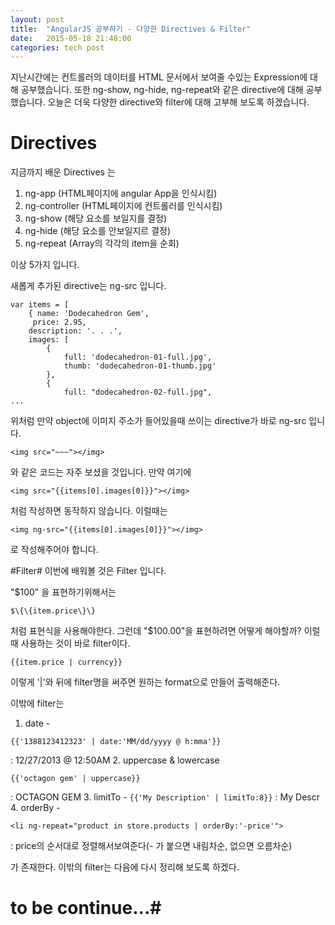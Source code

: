 ```yaml
---
layout: post
title:  "AngularJS 공부하기 - 다양한 Directives & Filter"
date:   2015-05-18 21:48:00
categories: tech post
---
```


지난시간에는 컨트롤러의 데이터를 HTML 문서에서 보여줄 수있는 Expression에 대해 공부했습니다.
또한 ng-show, ng-hide, ng-repeat와 같은 directive에 대해 공부했습니다.
오늘은 더욱 다양한 directive와 filter에 대해 고부해 보도록 하겠습니다.

# Directives #
지금까지 배운 Directives 는

1. ng-app (HTML페이지에 angular App을 인식시킴)
2. ng-controller (HTML페이지에 컨트롤러를 인식시킴)
3. ng-show (해당 요소를 보일지를 결정)
4. ng-hide (해당 요소를 안보일지르 결정)
5. ng-repeat (Array의 각각의 item을 순회)

이상 5가지 입니다.

새롭게 추가된 directive는 ng-src 입니다.

~~~
var items = [
	{ name: 'Dodecahedron Gem',
	 price: 2.95,
	description: '. . .',
	images: [
		{
			full: 'dodecahedron-01-full.jpg',
			thumb: 'dodecahedron-01-thumb.jpg'
		},
		{
			full: "dodecahedron-02-full.jpg",
...
~~~

위처럼 만약 object에 이미지 주소가 들어있을때 쓰이는 directive가 바로 ng-src 입니다. 

```
<img src="~~~"></img>
```

와 같은 코드는 자주 보셨을 것입니다. 만약 여기에

```
<img src="{{items[0].images[0]}}"></img>
``` 

처럼 작성하면 동작하지 않습니다. 이럴때는

```
<img ng-src="{{items[0].images[0]}}"></img>
``` 

로 작성해주어야 합니다.

#Filter#
이번에 배워볼 것은 Filter 입니다.

"$100" 을 표현하기위해서는  
```
$\{\{item.price\}\}
``` 
처럼 표현식을 사용해야한다.
그런데 "$100.00"을 표현하려면 어떻게 해야할까?
이럴때 사용하는 것이 바로 filter이다. 

```
{{item.price | currency}}
```

이렇게 '|'와 뒤에 filter명을 써주면 원하는 format으로 만들어 출력해준다.

이밖에 filter는 

1. date - 
```
{{'1388123412323' | date:'MM/dd/yyyy @ h:mma'}}
``` 
: 12/27/2013 @ 12:50AM
2. uppercase & lowercase 
```
{{'octagon gem' | uppercase}}
```
: OCTAGON GEM
3. limitTo - 
`{{'My Description' | limitTo:8}}`
: My Descr
4. orderBy - 
```
<li ng-repeat="product in store.products | orderBy:'-price'">
``` 
: price의 순서대로 정렬해서보여준다(- 가 붙으면 내림차순, 없으면 오름차순)


가 존재한다. 이밖의 filter는 다음에 다시 정리해 보도록 하겠다.


# to be continue...#
